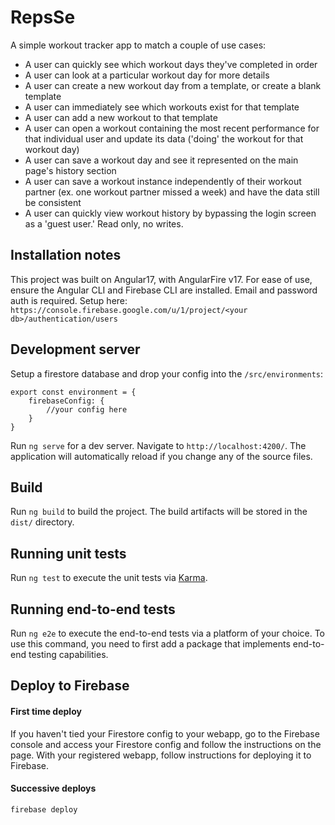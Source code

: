 # RepsSe

A simple workout tracker app to match a couple of use cases:

- A user can quickly see which workout days they've completed in order
- A user can look at a particular workout day for more details
- A user can create a new workout day from a template, or create a blank template
- A user can immediately see which workouts exist for that template
- A user can add a new workout to that template
- A user can open a workout containing the most recent performance for that individual user and update its data ('doing' the workout for that workout day)
- A user can save a workout day and see it represented on the main page's history section
- A user can save a workout instance independently of their workout partner (ex. one workout partner missed a week) and have the data still be consistent
- A user can quickly view workout history by bypassing the login screen as a 'guest user.' Read only, no writes.

## Installation notes

This project was built on Angular17, with AngularFire v17.
For ease of use, ensure the Angular CLI and Firebase CLI are installed.
Email and password auth is required. Setup here:
`https://console.firebase.google.com/u/1/project/<your db>/authentication/users`

## Development server

Setup a firestore database and drop your config into the `/src/environments`:
```
export const environment = {
    firebaseConfig: {
        //your config here
    }
}
```
Run `ng serve` for a dev server. Navigate to `http://localhost:4200/`. The application will automatically reload if you change any of the source files.

## Build

Run `ng build` to build the project. The build artifacts will be stored in the `dist/` directory.

## Running unit tests

Run `ng test` to execute the unit tests via [Karma](https://karma-runner.github.io).

## Running end-to-end tests

Run `ng e2e` to execute the end-to-end tests via a platform of your choice. To use this command, you need to first add a package that implements end-to-end testing capabilities.

## Deploy to Firebase

#### First time deploy

If you haven't tied your Firestore config to your webapp, go to the Firebase console and access your Firestore config and follow the instructions on the page.
With your registered webapp, follow instructions for deploying it to Firebase.

#### Successive deploys

`firebase deploy`
